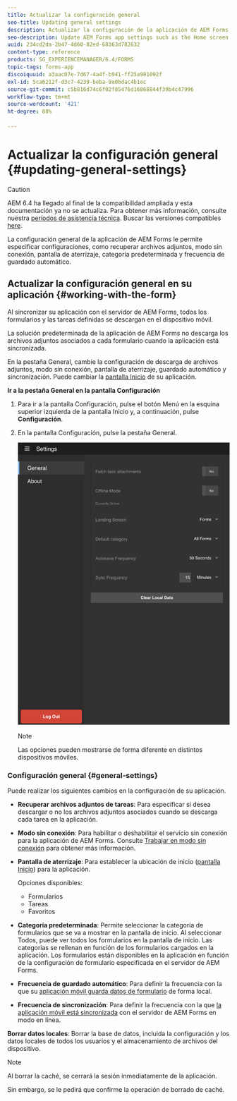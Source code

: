 ```yaml
---
title: Actualizar la configuración general
seo-title: Updating general settings
description: Actualizar la configuración de la aplicación de AEM Forms, como la pantalla de inicio y recuperar las opciones de puntos de inicio y archivos adjuntos
seo-description: Update AEM Forms app settings such as the Home screen and fetch Startpoints and attachments options
uuid: 234cd2da-2b47-4d60-82ed-68363d782632
content-type: reference
products: SG_EXPERIENCEMANAGER/6.4/FORMS
topic-tags: forms-app
discoiquuid: a3aac07e-7d67-4a4f-b941-ff25a981092f
exl-id: 5ca6212f-d3c7-4239-beba-9a0bdac4b1ec
source-git-commit: c5b816d74c6f02f85476d16868844f39b4c47996
workflow-type: tm+mt
source-wordcount: '421'
ht-degree: 88%

---
```


# Actualizar la configuración general {#updating-general-settings}

>[!CAUTION]
>
>AEM 6.4 ha llegado al final de la compatibilidad ampliada y esta documentación ya no se actualiza. Para obtener más información, consulte nuestra [períodos de asistencia técnica](https://helpx.adobe.com/es/support/programs/eol-matrix.html). Buscar las versiones compatibles [here](https://experienceleague.adobe.com/docs/).

La configuración general de la aplicación de AEM Forms le permite especificar configuraciones, como recuperar archivos adjuntos, modo sin conexión, pantalla de aterrizaje, categoría predeterminada y frecuencia de guardado automático.

## Actualizar la configuración general en su aplicación {#working-with-the-form}

Al sincronizar su aplicación con el servidor de AEM Forms, todos los formularios y las tareas definidas se descargan en el dispositivo móvil.

La solución predeterminada de la aplicación de AEM Forms no descarga los archivos adjuntos asociados a cada formulario cuando la aplicación está sincronizada.

En la pestaña General, cambie la configuración de descarga de archivos adjuntos, modo sin conexión, pantalla de aterrizaje, guardado automático y sincronización. Puede cambiar la [pantalla Inicio](/help/forms/using/home-screen.md) de su aplicación.

**Ir a la pestaña General en la pantalla Configuración**

1. Para ir a la pantalla Configuración, pulse el botón Menú en la esquina superior izquierda de la pantalla Inicio y, a continuación, pulse **Configuración**.
1. En la pantalla Configuración, pulse la pestaña General.

   ![Configuración general en la aplicación de AEM Forms](assets/gen-settings-2.png)

   >[!NOTE]
   >
   >Las opciones pueden mostrarse de forma diferente en distintos dispositivos móviles.

### Configuración general {#general-settings}

Puede realizar los siguientes cambios en la configuración de su aplicación.

* **Recuperar archivos adjuntos de tareas**: Para especificar si desea descargar o no los archivos adjuntos asociados cuando se descarga cada tarea en la aplicación.

* **Modo sin conexión**: Para habilitar o deshabilitar el servicio sin conexión para la aplicación de AEM Forms. Consulte [Trabajar en modo sin conexión](/help/forms/using/work-offline-mode.md) para obtener más información.

* **Pantalla de aterrizaje**: Para establecer la ubicación de inicio ([pantalla Inicio](/help/forms/using/home-screen.md)) para la aplicación.

   Opciones disponibles:

   * Formularios
   * Tareas
   * Favoritos

* **Categoría predeterminada**: Permite seleccionar la categoría de formularios que se va a mostrar en la pantalla de inicio. Al seleccionar Todos, puede ver todos los formularios en la pantalla de inicio. Las categorías se rellenan en función de los formularios cargados en la aplicación. Los formularios están disponibles en la aplicación en función de la configuración de formulario especificada en el servidor de AEM Forms.

* **Frecuencia de guardado automático**: Para definir la frecuencia con la que su [aplicación móvil guarda datos de formulario](/help/forms/using/autosave-data-app.md) de forma local.

* **Frecuencia de sincronización**: Para definir la frecuencia con la que [la aplicación móvil está sincronizada](/help/forms/using/sync-app.md) con el servidor de AEM Forms en modo en línea.

**Borrar datos locales**: Borrar la base de datos, incluida la configuración y los datos locales de todos los usuarios y el almacenamiento de archivos del dispositivo.

>[!NOTE]
>
>Al borrar la caché, se cerrará la sesión inmediatamente de la aplicación.
>
>Sin embargo, se le pedirá que confirme la operación de borrado de caché.
